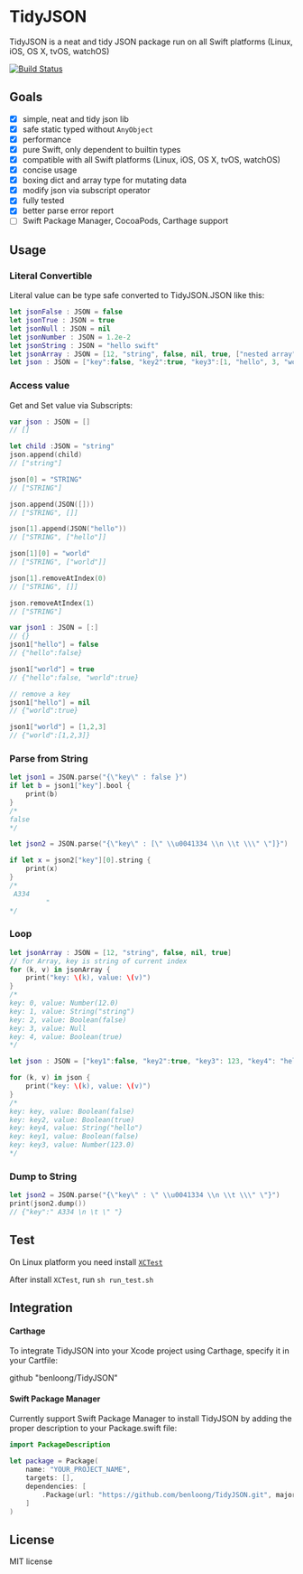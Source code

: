 # TidyJSON

TidyJSON is a neat and tidy JSON package run on all Swift platforms (Linux, iOS, OS X, tvOS, watchOS)

[![Build Status](https://travis-ci.org/benloong/TidyJSON.svg?branch=master)](https://travis-ci.org/benloong/TidyJSON)

## Goals 
- [x] simple, neat and tidy json lib
- [x] safe static typed without `AnyObject`
- [x] performance
- [x] pure Swift, only dependent to builtin types
- [x] compatible with all Swift platforms (Linux, iOS, OS X, tvOS, watchOS)
- [x] concise usage
- [x] boxing dict and array type for mutating data
- [x] modify json via subscript operator
- [x] fully tested
- [x] better parse error report
- [ ] Swift Package Manager, CocoaPods, Carthage support

## Usage 

### Literal Convertible

Literal value can be type safe converted to TidyJSON.JSON like this:

```swift
let jsonFalse : JSON = false
let jsonTrue : JSON = true
let jsonNull : JSON = nil
let jsonNumber : JSON = 1.2e-2
let jsonString : JSON = "hello swift"
let jsonArray : JSON = [12, "string", false, nil, true, ["nested array", 12, 1.2], ["nested dict": nil]]
let json : JSON = ["key":false, "key2":true, "key3":[1, "hello", 3, "world", ["key4":nil, "key5":12.03, "key6":12E-2, "key7": -12e-2]]]
```

### Access value

Get and Set value via Subscripts:

```swift 
var json : JSON = []
// []

let child :JSON = "string"
json.append(child)
// ["string"]

json[0] = "STRING"
// ["STRING"]

json.append(JSON([]))
// ["STRING", []]

json[1].append(JSON("hello"))
// ["STRING", ["hello"]]

json[1][0] = "world" 
// ["STRING", ["world"]]

json[1].removeAtIndex(0)  
// ["STRING", []]

json.removeAtIndex(1)
// ["STRING"]

var json1 : JSON = [:]
// {}
json1["hello"] = false 
// {"hello":false}

json1["world"] = true
// {"hello":false, "world":true}

// remove a key
json1["hello"] = nil
// {"world":true}

json1["world"] = [1,2,3]
// {"world":[1,2,3]}
```

### Parse from String
```swift
let json1 = JSON.parse("{\"key\" : false }")
if let b = json1["key"].bool {
    print(b)
}
/*
false
*/

let json2 = JSON.parse("{\"key\" : [\" \\u0041334 \\n \\t \\\" \"]}")

if let x = json2["key"][0].string {
    print(x)
}
/*
 A334 
         " 
*/

```

### Loop

```swift
let jsonArray : JSON = [12, "string", false, nil, true]
// for Array, key is string of current index
for (k, v) in jsonArray {
    print("key: \(k), value: \(v)")
}
/* 
key: 0, value: Number(12.0)
key: 1, value: String("string")
key: 2, value: Boolean(false)
key: 3, value: Null
key: 4, value: Boolean(true)
*/

let json : JSON = ["key1":false, "key2":true, "key3": 123, "key4": "hello"]

for (k, v) in json {
    print("key: \(k), value: \(v)")
}
/*
key: key, value: Boolean(false)
key: key2, value: Boolean(true)
key: key4, value: String("hello")
key: key1, value: Boolean(false)
key: key3, value: Number(123.0)
*/
```

### Dump to String 
```swift
let json2 = JSON.parse("{\"key\" : \" \\u0041334 \\n \\t \\\" \"}")
print(json2.dump())
// {"key":" A334 \n \t \" "}
```

## Test

On Linux platform you need install [`XCTest`](https://github.com/apple/swift-corelibs-xctest)

After install `XCTest`, run `sh run_test.sh`

## Integration

#### Carthage

To integrate TidyJSON into your Xcode project using Carthage, specify it in your Cartfile:

github "benloong/TidyJSON"

#### Swift Package Manager

Currently support Swift Package Manager to install TidyJSON by adding the proper description to your Package.swift file:

```swift 
import PackageDescription

let package = Package(
    name: "YOUR_PROJECT_NAME",
    targets: [],
    dependencies: [
        .Package(url: "https://github.com/benloong/TidyJSON.git", majorVersion: 1)
    ]
)
```

## License
MIT license
